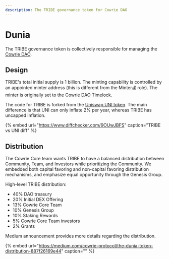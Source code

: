 ```yaml
---
description: The TRIBE governance token for Cowrie DAO
---
```


# Dunia

The TRIBE governance token is collectively responsible for managing the [Cowrie DAO](cowrie-dao.md). 

## Design

TRIBE's total initial supply is 1 billion. The minting capability is controlled by an appointed minter address \(this is different from the Minter💰 role\). The minter is originally set to the Cowrie DAO Timelock.

The code for TRIBE is forked from the [Uniswap UNI token](https://etherscan.io/address/0x1f9840a85d5af5bf1d1762f925bdaddc4201f984#code). The main difference is that UNI can only inflate 2% per year, whereas TRIBE has uncapped inflation.

{% embed url="https://www.diffchecker.com/9OUwJBFS" caption="TRIBE vs UNI diff" %}

## Distribution

The Cowrie Core team wants TRIBE to have a balanced distribution between Community, Team, and Investors while prioritizing the Community. We embedded both capital favoring and non-capital favoring distribution mechanisms, and emphasize equal opportunity through the Genesis Group.

High-level TRIBE distribution:

* 40% DAO treasury
* 20% Initial DEX Offering
* 13% Cowrie Core Team
* 10% Genesis Group
* 10% Staking Rewards
* 5% Cowrie Core Team investors
* 2% Grants

Medium announcement provides more details regarding the distribution.

{% embed url="https://medium.com/cowrie-protocol/the-dunia-token-distribution-887f26169e44" caption="" %}

